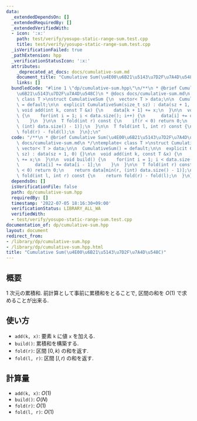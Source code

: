 ```yaml
---
data:
  _extendedDependsOn: []
  _extendedRequiredBy: []
  _extendedVerifiedWith:
  - icon: ':x:'
    path: test/verify/yosupo-static-range-sum.test.cpp
    title: test/verify/yosupo-static-range-sum.test.cpp
  _isVerificationFailed: true
  _pathExtension: hpp
  _verificationStatusIcon: ':x:'
  attributes:
    _deprecated_at_docs: docs/cumulative-sum.md
    document_title: "Cumulative Sum(\u4E00\u6B21\u5143\u7D2F\u7A4D\u548C)"
    links: []
  bundledCode: "#line 1 \"dp/cumulative-sum.hpp\"\n/**\n * @brief Cumulative Sum(\u4E00\
    \u6B21\u5143\u7D2F\u7A4D\u548C)\n * @docs docs/cumulative-sum.md\n */\ntemplate<\
    \ class T >\nstruct CumulativeSum {\n  vector< T > data;\n\n  CumulativeSum()\
    \ = default;\n\n  explicit CumulativeSum(size_t sz) : data(sz + 1, 0) {}\n\n \
    \ void add(int k, const T &x) {\n    data[k + 1] += x;\n  }\n\n  void build()\
    \ {\n    for(int i = 1; i < data.size(); i++) {\n      data[i] += data[i - 1];\n\
    \    }\n  }\n\n  T fold(int r) const {\n    if(r < 0) return 0;\n    return data[min(r,\
    \ (int) data.size() - 1)];\n  }\n\n  T fold(int l, int r) const {\n    return\
    \ fold(r) - fold(l);\n  }\n};\n"
  code: "/**\n * @brief Cumulative Sum(\u4E00\u6B21\u5143\u7D2F\u7A4D\u548C)\n * @docs\
    \ docs/cumulative-sum.md\n */\ntemplate< class T >\nstruct CumulativeSum {\n \
    \ vector< T > data;\n\n  CumulativeSum() = default;\n\n  explicit CumulativeSum(size_t\
    \ sz) : data(sz + 1, 0) {}\n\n  void add(int k, const T &x) {\n    data[k + 1]\
    \ += x;\n  }\n\n  void build() {\n    for(int i = 1; i < data.size(); i++) {\n\
    \      data[i] += data[i - 1];\n    }\n  }\n\n  T fold(int r) const {\n    if(r\
    \ < 0) return 0;\n    return data[min(r, (int) data.size() - 1)];\n  }\n\n  T\
    \ fold(int l, int r) const {\n    return fold(r) - fold(l);\n  }\n};\n"
  dependsOn: []
  isVerificationFile: false
  path: dp/cumulative-sum.hpp
  requiredBy: []
  timestamp: '2022-07-05 18:16:30+09:00'
  verificationStatus: LIBRARY_ALL_WA
  verifiedWith:
  - test/verify/yosupo-static-range-sum.test.cpp
documentation_of: dp/cumulative-sum.hpp
layout: document
redirect_from:
- /library/dp/cumulative-sum.hpp
- /library/dp/cumulative-sum.hpp.html
title: "Cumulative Sum(\u4E00\u6B21\u5143\u7D2F\u7A4D\u548C)"
---
```

## 概要

$1$ 次元の累積和. 前計算として事前に累積和をとることで, 区間の和を $O(1)$ で求めることが出来る.


## 使い方

* `add(k, x)`: 要素 `k` に値 `x` を加える.
* `build()`: 累積和を構築する.
* `fold(r)`: 区間 $[0, k)$ の和を返す.
* `fold(l, r)`: 区間 $[l, r)$ の和を返す.

## 計算量

* `add(k, x)`: $O(1)$
* `build()`: $O(N)$
* `fold(r)`: $O(1)$
* `fold(l, r)`: $O(1)$
